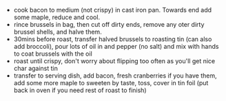 - cook bacon to medium (not crispy) in cast iron pan. Towards end add some maple, reduce and cool.
- rince brussels in bag, then cut off dirty ends, remove any oter dirty brussel shells, and halve them.
- 30mins before roast, transfer halved brussels to roasting tin (can also add broccoli), pour lots of oil in and pepper (no salt) and mix with hands to coat brussels with the oil
- roast until crispy, don't worry about flipping too often as you'll get nice char against tin
- transfer to serving dish, add bacon, fresh cranberries if you have them,  add some more maple to sweeten by taste, toss, cover in tin foil (put back in oven if you need rest of roast to finish)

